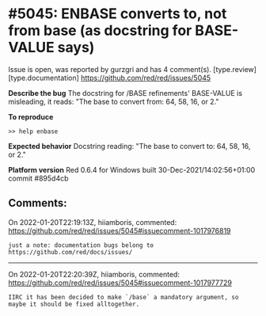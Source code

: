 
#5045: ENBASE converts to, not from base (as docstring for BASE-VALUE says)
================================================================================
Issue is open, was reported by gurzgri and has 4 comment(s).
[type.review] [type.documentation]
<https://github.com/red/red/issues/5045>

**Describe the bug**
The docstring for /BASE refinements' BASE-VALUE is misleading, it reads: "The base to convert from: 64, 58, 16, or 2." 

**To reproduce**
```
>> help enbase
```

**Expected behavior**
Docstring reading: "The base to convert to: 64, 58, 16, or 2." 

**Platform version**
Red 0.6.4 for Windows built 30-Dec-2021/14:02:56+01:00  commit #895d4cb



Comments:
--------------------------------------------------------------------------------

On 2022-01-20T22:19:13Z, hiiamboris, commented:
<https://github.com/red/red/issues/5045#issuecomment-1017976819>

    just a note: documentation bugs belong to https://github.com/red/docs/issues/

--------------------------------------------------------------------------------

On 2022-01-20T22:20:39Z, hiiamboris, commented:
<https://github.com/red/red/issues/5045#issuecomment-1017977729>

    IIRC it has been decided to make `/base` a mandatory argument, so maybe it should be fixed alltogether.

